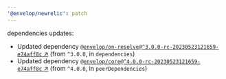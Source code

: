 ```yaml
---
'@envelop/newrelic': patch
---
```


dependencies updates:

- Updated dependency
  [`@envelop/on-resolve@^3.0.0-rc-20230523121659-e74aff8c` ↗︎](https://www.npmjs.com/package/@envelop/on-resolve/v/3.0.0)
  (from `^3.0.0`, in `dependencies`)
- Updated dependency
  [`@envelop/core@^4.0.0-rc-20230523121659-e74aff8c` ↗︎](https://www.npmjs.com/package/@envelop/core/v/4.0.0)
  (from `^4.0.0`, in `peerDependencies`)
